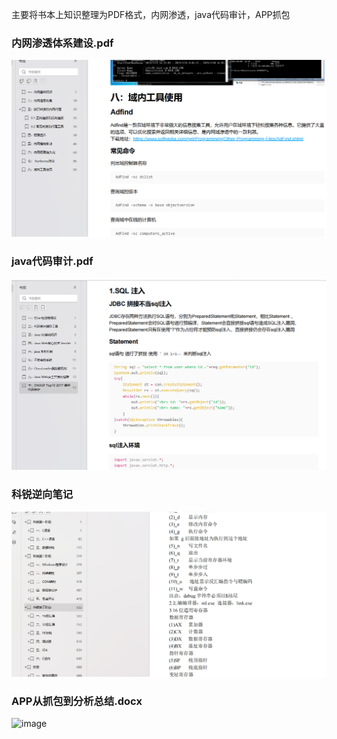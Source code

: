 主要将书本上知识整理为PDF格式，内网渗透，java代码审计，APP抓包

### 内网渗透体系建设.pdf
![](./assets/20230823140652.png)

### java代码审计.pdf
![](./assets/20230823140752.png)

### 科锐逆向笔记
![](./assets/微信截图_20230916202957.png)

### APP从抓包到分析总结.docx
![image](https://github.com/wy876/books/assets/139549762/b10bffb9-d132-4b68-8654-9b5faf95a456)
